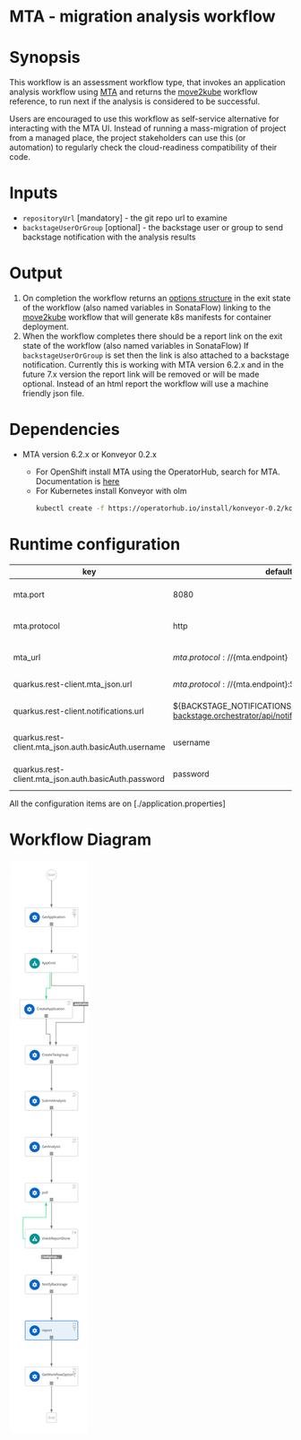 # MTA - migration analysis workflow

# Synopsis
This workflow is an assessment workflow type, that invokes an application analysis workflow using [MTA][1]
and returns the [move2kube][3] workflow reference, to run next if the analysis is considered to be successful.

Users are encouraged to use this workflow as self-service alternative for interacting with the MTA UI. Instead of running
a mass-migration of project from a managed place, the project stakeholders can use this (or automation) to regularly check
the cloud-readiness compatibility of their code.

# Inputs
- `repositoryUrl` [mandatory] - the git repo url to examine
- `backstageUserOrGroup` [optional] - the backstage user or group to send backstage notification with the analysis results

# Output
1. On completion the workflow returns an [options structure][2] in the exit state of the workflow (also named variables in SonataFlow)
linking to the [move2kube][3] workflow that will generate k8s manifests for container deployment.
1. When the workflow completes there should be a report link on the exit state of the workflow (also named variables in SonataFlow)
If `backstageUserOrGroup` is set then the link is also attached to a backstage notification.
Currently this is working with MTA version 6.2.x and in the future 7.x version the report link will be removed or will be made
optional. Instead of an html report the workflow will use a machine friendly json file.

# Dependencies
- MTA version 6.2.x or Konveyor 0.2.x

    - For OpenShift install MTA using the OperatorHub, search for MTA. Documentation is [here][1]
    - For Kubernetes install Konveyor with olm
      ```bash
      kubectl create -f https://operatorhub.io/install/konveyor-0.2/konveyor-operator.yaml
      ```
# Runtime configuration

| key | default | description |
| --- | ------- | ----------- |
| mta.port | 8080 | Port of the mta endpoint |
| mta.protocol | http | Schema of the mta endpoint |
| mta_url | ${mta.protocol}://${mta.endpoint} | Full url of the mta endpoint |
| quarkus.rest-client.mta_json.url | ${mta.protocol}://${mta.endpoint}:${mta.port}/hub | MTA hub api |
| quarkus.rest-client.notifications.url|${BACKSTAGE_NOTIFICATIONS_URL:http://orchestrator-backstage.orchestrator/api/notifications/} | Backstage notification url |
| quarkus.rest-client.mta_json.auth.basicAuth.username | username | Username for the MTA api |
| quarkus.rest-client.mta_json.auth.basicAuth.password | password | Password for the MTA api  |

All the configuration items are on [./application.properties]

# Workflow Diagram
![mta workflow diagram](https://github.com/parodos-dev/serverless-workflows/blob/main/mta/mta.svg?raw=true)

[1]: https://developers.redhat.com/products/mta/download
[2]: https://github.com/parodos-dev/serverless-workflows/blob/main/assessment/schema/workflow-options-output-schema.json  
[3]: https://github.com/parodos-dev/serverless-workflows/tree/main/move2kube
